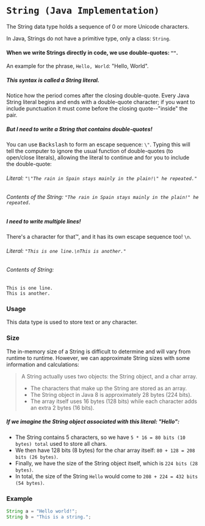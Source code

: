 # `String (Java Implementation)`
The String data type holds a sequence of 0 or more Unicode characters. 

In Java, Strings do not have a primitive type, only a class: `String`.

#### When we write Strings directly in code, we use double-quotes: `""`.
An example for the phrase, `Hello, World`: "Hello, World".
##### This syntax is called a String literal.
Notice how the period comes after the closing double-quote. Every Java String literal begins
and ends with a double-quote character; if you want to include punctuation it must come before
the closing quote--"inside" the pair.
##### But I need to write a String that contains double-quotes!
You can use <kbd>Backslash</kbd> to form an escape sequence: `\"`. Typing this will tell the
computer to ignore the usual function of double-quotes (to open/close literals), allowing
the literal to continue and for you to include the double-quote:
###### Literal: `"\"The rain in Spain stays mainly in the plain!\" he repeated."`
###### Contents of the String: `"The rain in Spain stays mainly in the plain!" he repeated.`
##### I need to write multiple lines!
There's a character for that™, and it has its own escape sequence too! `\n`.
###### Literal: `"This is one line.\nThis is another."`
###### Contents of String:
```
This is one line.
This is another.
```

### Usage
This data type is used to store text or any character.

### Size
The in-memory size of a String is difficult to determine and will vary from runtime to runtime.
However, we can approximate String sizes with some information and calculations:

> A String actually uses two objects: the String object, and a char array.
> * The characters that make up the String are stored as an array.
> * The String object in Java 8 is approximately 28 bytes (224 bits).
> * The array itself uses 16 bytes (128 bits) while each character adds an extra 2 bytes (16 bits).

##### If we imagine the String object associated with this literal: "Hello":
* The String contains 5 characters, so we have `5 * 16 = 80 bits (10 bytes) total` used to store all chars.
* We then have 128 bits (8 bytes) for the char array itself: `80 + 128 = 208 bits (26 bytes)`.
* Finally, we have the size of the String object itself, which is `224 bits (28 bytes)`.
* In total, the size of the String `Hello` would come to `208 + 224 = 432 bits (54 bytes)`.

### Example
```java
String a = "Hello world!";
String b = "This is a string.";
```
